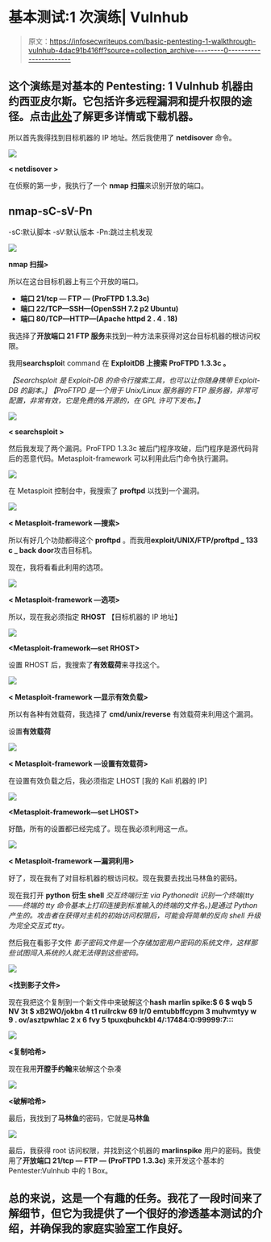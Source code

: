 # 基本测试:1 次演练| Vulnhub

> 原文：<https://infosecwriteups.com/basic-pentesting-1-walkthrough-vulnhub-4dac91b416ff?source=collection_archive---------0----------------------->

## 这个演练是对基本的 Pentesting: 1 Vulnhub 机器由约西亚皮尔斯。它包括许多远程漏洞和提升权限的途径。点击[此处](https://www.vulnhub.com/entry/basic-pentesting-1,216/)了解更多详情或下载机器。

所以首先我得找到目标机器的 IP 地址。然后我使用了 **netdisover** 命令。

![](img/f2eebb16eaab8b7f5d0221c0df0a0011.png)

**< netdisover >**

在侦察的第一步，我执行了一个 **nmap 扫描**来识别开放的端口。

## **nmap-sC-sV-Pn<IP>**

-sC:默认脚本
-sV:默认版本
-Pn:跳过主机发现

![](img/c885882fd2ee57b5a43949da3c0517d6.png)

**nmap 扫描>**

所以在这台目标机器上有三个开放的端口。

*   **端口 21/tcp — FTP — (ProFTPD 1.3.3c)**
*   **端口 22/TCP—SSH—(OpenSSH 7.2 p2 Ubuntu)**
*   **端口 80/TCP—HTTP—(Apache httpd 2 . 4 . 18)**

我选择了**开放端口 21 FTP 服务**来找到一种方法来获得对这台目标机器的根访问权限。

我用**searchsploi**t command 在 **ExploitDB 上搜索 **ProFTPD 1.3.3c** 。**

*【Searchsploit 是 Exploit-DB 的命令行搜索工具，也可以让你随身携带 Exploit-DB 的副本。]*
*【ProFTPD 是一个用于 Unix/Linux 服务器的 FTP 服务器，非常可配置，非常有效，它是免费的&开源的，在 GPL 许可下发布。】*

![](img/0d55fdf551d0d72ab4bcf4e5cac265e9.png)

**< searchsploit >**

然后我发现了两个漏洞。ProFTPD 1.3.3c 被后门程序攻破，后门程序是源代码背后的恶意代码。Metasploit-framework 可以利用此后门命令执行漏洞。

![](img/c5f36c701985df170bd053c2c125209b.png)

**<Metasploit-framework>**

在 Metasploit 控制台中，我搜索了 **proftpd** 以找到一个漏洞。

![](img/8389854e91a9c8090ea98018ed5739ed.png)

**< Metasploit-framework —搜索>**

所以有好几个功勋都得这个 **proftpd** 。而我用**exploit/UNIX/FTP/proftpd _ 133 c _ back door**攻击目标机。

现在，我将看看此利用的选项。

![](img/9fc49cdbf1bc3d4c494889886625a7ef.png)

**< Metasploit-framework —选项>**

所以，现在我必须指定 **RHOST** 【目标机器的 IP 地址】

![](img/7b714ec0765de39cf1053428fff745b5.png)

**<Metasploit-framework—set RHOST>**

设置 RHOST 后，我搜索了**有效载荷**来寻找这个。

![](img/48d897d3695582dafc1c68ece06218ff.png)

**< Metasploit-framework —显示有效负载>**

所以有各种有效载荷，我选择了 **cmd/unix/reverse** 有效载荷来利用这个漏洞。

设置**有效载荷**

![](img/bfadb675eb4f3e1fd1cb8d5279330cbc.png)

**< Metasploit-framework —设置有效载荷>**

在设置有效负载之后，我必须指定 LHOST [我的 Kali 机器的 IP]

![](img/a0a310442c33491ca4eadfd430f8207e.png)

**<Metasploit-framework—set LHOST>**

好酷，所有的设置都已经完成了。现在我必须利用这一点。

![](img/da7beeb881711478d5f1b9fac7408c89.png)

**< Metasploit-framework —漏洞利用>**

好了，现在我有了对目标机器的根访问权。现在我要去找出马林鱼的密码。

现在我打开 **python 衍生 shell**
*交互终端衍生 via Pythonedit
识别一个终端(tty——终端的 tty 命令基本上打印连接到标准输入的终端的文件名。)是通过 Python 产生的。攻击者在获得对主机的初始访问权限后，可能会将简单的反向 shell 升级为完全交互式 tty。*

然后我在看影子文件
*影子密码文件是一个存储加密用户密码的系统文件，这样那些试图闯入系统的人就无法得到这些密码。*

![](img/29ce125f87cba89da7275f0818b87ecb.png)

**<找到影子文件>**

现在我把这个复制到一个新文件中来破解这个**hash**
**marlin spike:$ 6 $ wqb 5 NV 3t $ xB2WO/jokbn 4 t1 ruilrckw 69 lr/0 emtubbffcypm 3 muhvmtyy w 9 . ov/asztpwhlac 2 x 6 fvy 5 tpuxqbuhckbl 4/:17484:0:99999:7:::**

![](img/6d2f888a4ee6d7fe4d077281a5859788.png)

**<复制哈希>**

现在我用**开膛手约翰**来破解这个杂凑

![](img/a3d510a224294c17280551048f727209.png)

**<破解哈希>**

最后，我找到了**马林鱼**的密码，它就是**马林鱼**

![](img/25f9ba004616af499c2e2d0cb672c541.png)

最后，我获得 root 访问权限，并找到这个机器的 **marlinspike** 用户的密码。我使用了**开放端口 21/tcp — FTP — (ProFTPD 1.3.3c)** 来开发这个基本的 Pentester:Vulnhub 中的 1 Box。

## 总的来说，这是一个有趣的任务。我花了一段时间来了解细节，但它为我提供了一个很好的渗透基本测试的介绍，并确保我的家庭实验室工作良好。